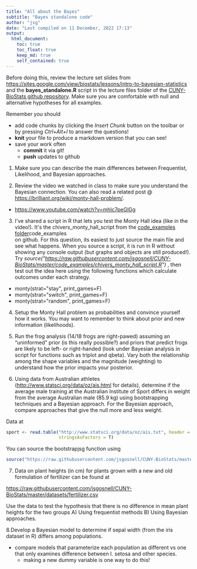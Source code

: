 ```yaml
---
title: "All about the Bayes"
subtitle: "Bayes standalone code"
author: "jsg"
date: "Last compiled on 11 December, 2022 17:13"
output:
  html_document:
    toc: true
    toc_float: true
    keep_md: true
    self_contained: true
---
```


Before doing this, review the lecture set slides from 
https://sites.google.com/view/biostats/lessons/intro-to-bayesian-statistics and
the 
**bayes_standalone.R** script in the lecture files folder of the
[CUNY-BioStats github repository](https://github.com/jsgosnell/CUNY-BioStats). 
Make sure you are comfortable with null and alternative hypotheses for all
examples.

Remember you should

* add code chunks by clicking the *Insert Chunk* button on the toolbar or by
pressing *Ctrl+Alt+I* to answer the questions!
* **knit** your file to produce a markdown version that you can see!
* save your work often 
  * **commit** it via git!
  * **push** updates to github
  

1.  Make sure you can describe the main differences between Frequentist, Likelihood, and Bayesian approaches.

2.  Review the video we watched in class to make sure you understand the Bayesian 
connection. You can also read a related post @ https://brilliant.org/wiki/monty-hall-problem/.
* https://www.youtube.com/watch?v=mhlc7peGlGg

3.  I've shared a script in R that lets you test the Monty Hall idea (like in 
the video!).  It's the chivers_monty_hall_script from the 
[code_examples folder](https://github.com/jsgosnell/CUNY-BioStats/tree/master/code_examples)code_examples  
on github.  For this question, its easiest to just source the main file and see what happens.
When you source a script, it is run in R without showing any console output
(but graphs and objects are still produced!).  Try 
*source("https://raw.githubusercontent.com/jsgosnell/CUNY-BioStats/master/code_examples/chivers_monty_hall_script.R")*
, then test out the idea here using the following functions which calculate outcomes
under each strategy.
* monty(strat="stay", print_games=F)
* monty(strat="switch", print_games=F)
* monty(strat="random", print_games=F)

4. Setup the Monty Hall problem as probabilities and convince yourself how it works.
You may want to remember to think about prior and new information (likelihoods).

5. Run the frog analysis (14/18 frogs are right-pawed) assuming an “uninformed” 
prior (is this really possible?) and priors that predict frogs are likely to be 
left- or right-handed (look under Bayesian analysis in script for functions such
as triplot and qbeta).  Vary both the relationship among the shape variables 
and the magnitude (weighting) to understand how the prior impacts your posterior.

6. Using data from Australian athletes (http://www.statsci.org/data/oz/ais.html 
for details), determine if the average male training at the Australian Institute 
of Sport differs in weight from the average Australian male (85.9 kg) using
bootstrapping techniques and a Bayesian approach. For the Bayesian approach, 
compare approaches that give the null more and less weight.

Data at 

```r
sport <- read.table("http://www.statsci.org/data/oz/ais.txt", header = T, 
                    stringsAsFactors = T)
```

You can source the bootstrapjsg function using


```r
source("https://raw.githubusercontent.com/jsgosnell/CUNY-BioStats/master/code_examples/bootstrapjsg.R")
```

7. Data on plant heights (in cm) for plants grown with a new and old formulation 
of fertilizer can be found at

https://raw.githubusercontent.com/jsgosnell/CUNY-BioStats/master/datasets/fertilizer.csv

Use the data to test the hypothesis that there is no difference in mean plant
heights for the two groups A) Using frequentist methods B) Using Bayesian
approaches.

8.Develop a Bayesian model to determine if sepal width (from the iris dataset in
R) differs among populations.

* compare models that parameterize each population as different vs one that only 
examines difference between I. setosa and other species.
  + making a new dummy variable is one way to do this!
